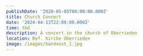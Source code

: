 ```yaml
---
publishDate: '2020-05-05T00:00:00.000Z'
title: Church Concert
date: '2024-04-13T22:00:00.000Z'
time: tbd
description: A concert in the church of Oberrieden
location: Ref. Kirche Oberrieden
image: /images/bandxost_1.jpg
---
```



